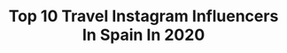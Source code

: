 ---
title: Top 10 Travel Instagram Influencers In Spain In 2020
description: >-
  Find top travel Instagram influencers in Spain in 2020. Most popular hashtags: #travelblogger #splitsintospring #tenerife #sheisnotlost.
platform: Instagram
profiles:
  - username: "igna.ferriol"
    fullname: >-
      Igna & Hanna
    location: "Spain"
    followers: 20666
    engagement: 1228
    commentsToLikes: 0.074637
    id: ck55o5tf27otd0i11wpmyqhwx
    verified: false
    hashtags: "#mothernaturesbeauty, #canarydog, #travel, #dogdailyfeaturesss"
  - username: "aina.simon"
    fullname: >-
      AINA SIMON
    location: "Spain"
    followers: 277925
    engagement: 757
    commentsToLikes: 0.077812
    id: ck0vyy6sp6d680i19gk2enc5c
    verified: false
    hashtags: "#mysamsonite, #borntogo, #ad, #adikagirls"
  - username: "camicottani"
    fullname: >-
      Cami | yoga tutorials
    location: "Spain"
    followers: 5532
    engagement: 1193
    commentsToLikes: 0.104317
    id: ck5cglknvp36h0i11igvhyy2u
    verified: false
    hashtags: "#igyogafriends, #yogamodel, #yogagoddess, #yogaismytherapy"
  - username: "fashionqueen40s"
    fullname: >-
      
    location: "Spain"
    followers: 7636
    engagement: 1194
    commentsToLikes: 0.731620
    id: ck8t2a8mkypnt0j78cr8ncc6j
    verified: false
    hashtags: "#sparkle, #igdaily, #lookbook, #ootdstyle"
  - username: "dondeesta_kelly"
    fullname: >-
      Kelly 🐿 Just A Travel Squirrel
    location: "Spain"
    followers: 13721
    engagement: 941
    commentsToLikes: 0.282757
    id: ck0w5qet44x4b0i19672e02td
    verified: false
    hashtags: "#descubriendolugares, #portrait, #travelblog, #viajeras"
  - username: "marinacotanda"
    fullname: >-
      MARINA / Travel & Lifestyle
    location: "Spain"
    followers: 6279
    engagement: 1079
    commentsToLikes: 0.079020
    id: ck8sys1z3lsdb0j78lqg5zm1s
    verified: false
    hashtags: "#yoins, #yoinsusa"
  - username: "miawehrmann"
    fullname: >-
      Mia Wehrmann
    location: "Spain"
    followers: 3152
    engagement: 3715
    commentsToLikes: 0.090563
    id: ck5q9ug26d1o60i11n2yl9dum
    verified: false
    hashtags: "#subdued, #subduedaroundtheworld, #parisfrance, #ibiza"
  - username: "sinohasviajado"
    fullname: >-
      VERÓNICA LORENTE
    location: "Spain"
    followers: 37268
    engagement: 488
    commentsToLikes: 0.057274
    id: ck8swhneae4fv0j78rqzjv9it
    verified: false
    hashtags: "#urgent, #solotravel, #nepaltrekking, #viajandosola"
  - username: "mire_si"
    fullname: >-
      mire_si
    location: "Spain"
    followers: 10007
    engagement: 891
    commentsToLikes: 0.098567
    id: ck6u71zp3j0c40j719ic37vah
    verified: false
    hashtags: "#theregeneratingserum, #lamerinfluencer, #mylooktoday, #fashion"
  - username: "blondetheroad"
    fullname: >-
      Nadia Giovino ★
    location: "Spain"
    followers: 12510
    engagement: 842
    commentsToLikes: 0.075489
    id: ck6u6qrcth6em0j71dakg3my7
    verified: false
    hashtags: "#darlingplaces, #travelgirldiary, #travelblogger, #travelfemme"
---